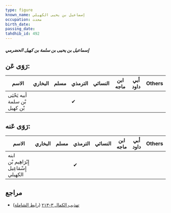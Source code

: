 ```yaml
---
type: figure
known_name: إسماعيل بن يحيى الكهيلي
occupation: محدث
birth_date:
passing_date:
tahdhib_id: 492
---
```

##### إسماعيل بن يحيى بن سلمة بن كهيل الحضرمي

## رَوَى عَن:
| الاسم                          | البخاري | مسلم | الترمذي | النسائي | ابن ماجه | أبي داود | Others |
| ------------------------------ | ------- | ---- | ------- | ------- | -------- | -------- | ------ |
| أبيه يَحْيَى بْن سلمة بْن كهيل |         |      | ✔       |         |          |          |        |
## رَوَى عَنه:
| الاسم                                    | البخاري | مسلم | الترمذي | النسائي | ابن ماجه | أبي داود | Others |
| ---------------------------------------- | ------- | ---- | ------- | ------- | -------- | -------- | ------ |
| ابنه إِبْرَاهِيم بْن إِسْمَاعِيل الكهيلي |         |      | ✔       |         |          |          |        |
## مراجع
- [تهذيب الكمال ٣-٢١٣](obsidian://open?vault=Tahdhib-al-Kamal&file=Figures/٤٩٢-إسماعيل%20بن%20يحيى%20بن%20سلمة%20بن%20كهيل%20الحضرمي) ([رابط الشاملة](https://shamela.ws/book/3722/1227))